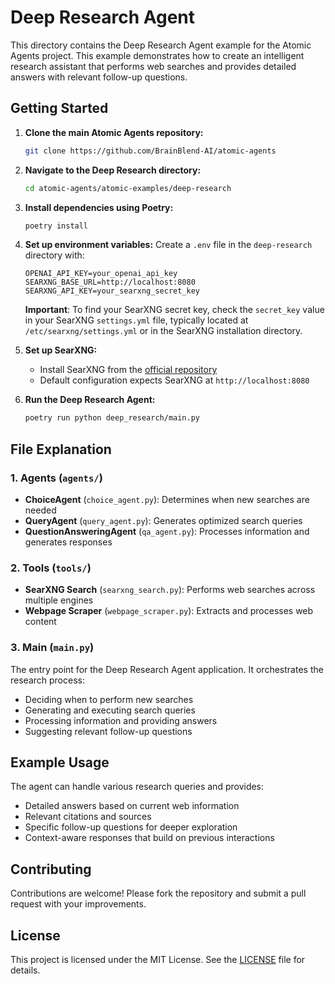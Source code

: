 # Deep Research Agent

This directory contains the Deep Research Agent example for the Atomic Agents project. This example demonstrates how to create an intelligent research assistant that performs web searches and provides detailed answers with relevant follow-up questions.

## Getting Started

1. **Clone the main Atomic Agents repository:**
   ```bash
   git clone https://github.com/BrainBlend-AI/atomic-agents
   ```

2. **Navigate to the Deep Research directory:**
   ```bash
   cd atomic-agents/atomic-examples/deep-research
   ```

3. **Install dependencies using Poetry:**
   ```bash
   poetry install
   ```

4. **Set up environment variables:**
   Create a `.env` file in the `deep-research` directory with:
   ```env
   OPENAI_API_KEY=your_openai_api_key
   SEARXNG_BASE_URL=http://localhost:8080
   SEARXNG_API_KEY=your_searxng_secret_key
   ```
   
   **Important**: To find your SearXNG secret key, check the `secret_key` value in your SearXNG `settings.yml` file, typically located at `/etc/searxng/settings.yml` or in the SearXNG installation directory.

5. **Set up SearXNG:**
   - Install SearXNG from the [official repository](https://github.com/searxng/searxng)
   - Default configuration expects SearXNG at `http://localhost:8080`

6. **Run the Deep Research Agent:**
   ```bash
   poetry run python deep_research/main.py
   ```

## File Explanation

### 1. Agents (`agents/`)

- **ChoiceAgent** (`choice_agent.py`): Determines when new searches are needed
- **QueryAgent** (`query_agent.py`): Generates optimized search queries
- **QuestionAnsweringAgent** (`qa_agent.py`): Processes information and generates responses

### 2. Tools (`tools/`)

- **SearXNG Search** (`searxng_search.py`): Performs web searches across multiple engines
- **Webpage Scraper** (`webpage_scraper.py`): Extracts and processes web content

### 3. Main (`main.py`)

The entry point for the Deep Research Agent application. It orchestrates the research process:
- Deciding when to perform new searches
- Generating and executing search queries
- Processing information and providing answers
- Suggesting relevant follow-up questions

## Example Usage

The agent can handle various research queries and provides:
- Detailed answers based on current web information
- Relevant citations and sources
- Specific follow-up questions for deeper exploration
- Context-aware responses that build on previous interactions

## Contributing

Contributions are welcome! Please fork the repository and submit a pull request with your improvements.

## License

This project is licensed under the MIT License. See the [LICENSE](../../LICENSE) file for details.
